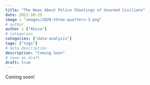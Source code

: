 ```yaml
---
title: "The News About Police Shootings of Unarmed Civilians"
date: 2022-10-25
image : "images/2020-three-quarters-3.png"
# author
author : ["Akiva"]
# categories
categories: ["data-analysis"]
tage: ["tags"]
# meta description
description: "Coming Soon"
# save as draft
draft: true
---
```


Coming soon!


 <!-- {{< embed-pdf url="https://media4.manhattan-institute.org/sites/default/files/MI-VerBruggen-Review-of-Police-Shootings.pdf" >}}    -->